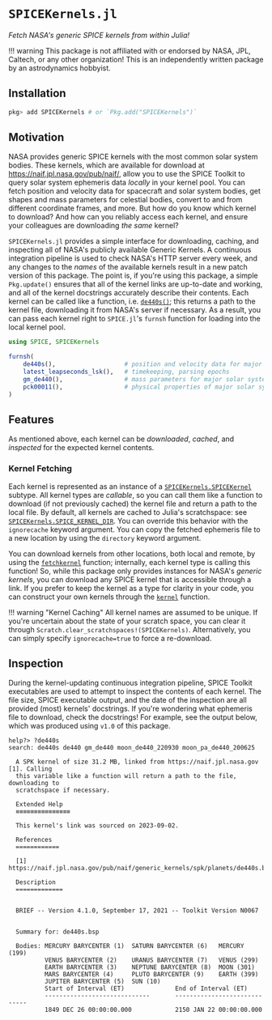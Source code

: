 # `SPICEKernels.jl`

_Fetch NASA's generic SPICE kernels from within Julia!_

!!! warning
    This package is not affiliated with or endorsed by NASA, JPL, Caltech, or any other
    organization! This is an independently written package by an astrodynamics hobbyist.

## Installation

```julia
pkg> add SPICEKernels # or `Pkg.add("SPICEKernels")`
```

## Motivation

NASA provides generic SPICE kernels with the most common solar system bodies. These kernels,
which are available for download at <https://naif.jpl.nasa.gov/pub/naif/>, allow you to
use the SPICE Toolkit to query solar system ephemeris data _locally_ in your kernel pool.
You can fetch position and velocity data for spacecraft and solar system bodies, get shapes
and mass parameters for celestial bodies, convert to and from different coordinate frames,
and more. But how do you know which kernel to download? And how can you reliably access
each kernel, and ensure your colleagues are downloading _the same_ kernel?

`SPICEKernels.jl` provides a simple interface for downloading, caching, and inspecting
all of NASA's publicly available Generic Kernels. A continuous integration pipeline is
used to check NASA's HTTP server every week, and any changes to the _names_ of the available
kernels result in a new patch version of this package.
The point is, if you're using this package, a simple `Pkg.update()`
ensures that all of the kernel links are up-to-date and working, and all of the kernel
docstrings accurately describe their contents. Each kernel can be called like a function,
i.e. [`de440s()`](@ref); this returns a path to the kernel file, downloading it from NASA's
server if necessary. As a result, you can pass each kernel right to `SPICE.jl`'s `furnsh`
function for loading into the local kernel pool.

```julia
using SPICE, SPICEKernels

furnsh(
    de440s(),                   # position and velocity data for major solar system bodies
    latest_leapseconds_lsk(),   # timekeeping, parsing epochs
    gm_de440(),                 # mass parameters for major solar system bodies
    pck00011(),                 # physical properties of major solar system bodies
)
```

## Features

As mentioned above, each kernel can be _downloaded_, _cached_, and _inspected_ for the
expected kernel contents.

### Kernel Fetching

Each kernel is represented as an instance of a [`SPICEKernels.SPICEKernel`](@ref) subtype. All kernel
types are _callable_, so you can call them like a function to download (if not previously
cached) the kernel file and return a path to the local file. By default, all kernels are
cached to Julia's scratchspace: see [`SPICEKernels.SPICE_KERNEL_DIR`](@ref). You can override this
behavior with the `ignorecache` keyword argument. You can copy the fetched ephemeris file
to a new location by using the `directory` keyword argument.

You can download kernels from other locations, both local and remote, by using the
[`fetchkernel`](@ref) function; internally, each kernel type is calling this function!
So, while this package only provides instances for NASA's _generic kernels_, you can
download any SPICE kernel that is accessible through a link. If you prefer to keep the
kernel as a type for clarity in your code, you can construct your own kernels through the
[`kernel`](@ref) function.

!!! warning "Kernel Caching"
    All kernel names are assumed to be unique. If you're uncertain about the state of your
    scratch space, you can clear it through `Scratch.clear_scratchspaces!(SPICEKernels)`.
    Alternatively, you can simply specify `ignorecache=true` to force a re-download.

## Inspection

During the kernel-updating continuous integration pipeline, SPICE Toolkit executables
are used to attempt to inspect the contents of each kernel. The file size, SPICE executable
output, and the date of the inspection are all provided (most) kernels' docstrings. If
you're wondering what ephemeris file to download, check the docstrings! For example,
see the output below, which was produced using `v1.0` of this package.

```
help?> ?de440s
search: de440s de440 gm_de440 moon_de440_220930 moon_pa_de440_200625

  A SPK kernel of size 31.2 MB, linked from https://naif.jpl.nasa.gov [1]. Calling
  this variable like a function will return a path to the file, downloading to
  scratchspace if necessary.

  Extended Help
  ≡≡≡≡≡≡≡≡≡≡≡≡≡≡≡

  This kernel's link was sourced on 2023-09-02.

  References
  ============

  [1] https://naif.jpl.nasa.gov/pub/naif/generic_kernels/spk/planets/de440s.bsp

  Description
  =============


  BRIEF -- Version 4.1.0, September 17, 2021 -- Toolkit Version N0067


  Summary for: de440s.bsp

  Bodies: MERCURY BARYCENTER (1)  SATURN BARYCENTER (6)   MERCURY (199)
          VENUS BARYCENTER (2)    URANUS BARYCENTER (7)   VENUS (299)
          EARTH BARYCENTER (3)    NEPTUNE BARYCENTER (8)  MOON (301)
          MARS BARYCENTER (4)     PLUTO BARYCENTER (9)    EARTH (399)
          JUPITER BARYCENTER (5)  SUN (10)
          Start of Interval (ET)              End of Interval (ET)
          -----------------------------       -----------------------------
          1849 DEC 26 00:00:00.000            2150 JAN 22 00:00:00.000

```
